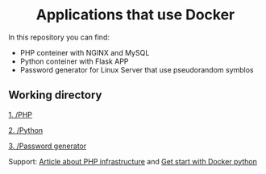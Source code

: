 # <div align="center">Applications that use Docker</div>

In this repository you can find:

- PHP conteiner with NGINX and MySQL
- Python conteiner with Flask APP
- Password generator for Linux Server that use pseudorandom symblos

## Working directory

[1. /PHP](https://github.com/OlesYudin/Docker-app/tree/main/Docker-PHP "Docker PHP")

[2. /Python](https://github.com/OlesYudin/Docker-app/tree/main/Docker-flask_cat "Docker Python")

[3. /Password generator](https://github.com/OlesYudin/Docker-app/tree/main/Docker-password_generator "Password generator")



Support:
[Article about PHP infrastructure](https://phptoday.ru/post/gotovim-lokalnuyu-sredu-docker-dlya-razrabotki-na-php "PHP") and [Get start with Docker python](https://github.com/docker/labs/tree/master/beginner/flask-app "Python")
